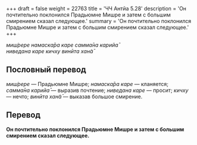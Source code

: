 +++
draft = false
weight = 22763
title = 'ЧЧ Антйа 5.28'
description = 'Он почтительно поклонился Прадьюмне Мишре и затем с большим смирением сказал следующее.'
summary = 'Он почтительно поклонился Прадьюмне Мишре и затем с большим смирением сказал следующее.'
+++

_миш́рере намаска̄ра каре самма̄на карийа̄  
ниведана каре кичху винӣта хан̃а̄_

## Пословный перевод

_миш́рере_ — Прадьюмне Мишре; _намаска̄ра_ _каре_ — кланяется; _самма̄на_ _карийа̄_ — выразив почтение; _ниведана_ _каре_ — просит; _кичху_ — нечто; _винӣта_ _хан̃а̄_ — выказав большое смирение.

## Перевод

**Он почтительно поклонился Прадьюмне Мишре и затем с большим смирением сказал следующее.**
